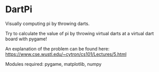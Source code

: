 # DartPi
Visually computing pi by throwing darts.

Try to calculate the value of pi by throwing virtual darts at a virtual dart board with pygame! 

An explanation of the problem can be found here:
https://www.cse.wustl.edu/~cytron/cs101/Lectures/5.html

Modules required: pygame, matplotlib, numpy
